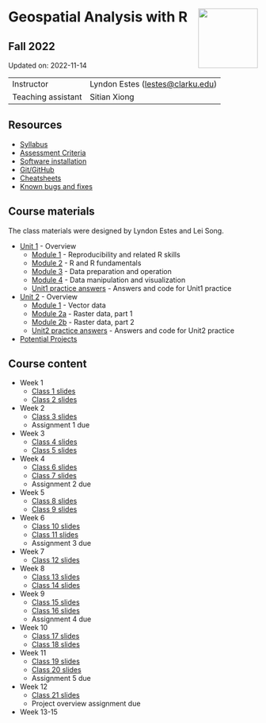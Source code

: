 
# Geospatial Analysis with R <img src="https://s28151.pcdn.co/offices/marketing-and-communications/wp-content/blogs.dir/3/files/sites/106/2019/08/CU_Seal_Red_SM_60_75_v4-768x768.png" align="right" width="120" />

## Fall 2022

Updated on: 2022-11-14

<center>

|                    |                                    |
|:-------------------|:-----------------------------------|
| Instructor         | Lyndon Estes (<lestes@clarku.edu>) |
| Teaching assistant | Sitian Xiong                       |

</center>

## Resources

-   [Syllabus](syllabus.html)
-   [Assessment Criteria](assessment.html)
-   [Software installation](software-installation.html)
-   [Git/GitHub](git-github.html)
-   [Cheatsheets](cheatsheets.html)
-   [Known bugs and fixes](bugs-fixes.html)

## Course materials

The class materials were designed by Lyndon Estes and Lei Song.

-   [Unit 1](unit1.html) - Overview
    -   [Module 1](unit1-module1.html) - Reproducibility and related R
        skills
    -   [Module 2](unit1-module2.html) - R and R fundamentals
    -   [Module 3](unit1-module3.html) - Data preparation and operation
    -   [Module 4](unit1-module4.html) - Data manipulation and
        visualization
    -   [Unit1 practice answers](unit1-practice-answers.html) - Answers
        and code for Unit1 practice
-   [Unit 2](unit2.html) - Overview
    -   [Module 1](unit2-module1.html) - Vector data
    -   [Module 2a](unit2-module2a.html) - Raster data, part 1
    -   [Module 2b](unit2-module2b.html) - Raster data, part 2
    -   [Unit2 practice answers](unit2-practice-answers.html) - Answers
        and code for Unit2 practice
-   [Potential Projects](projects.html)

## Course content

-   Week 1
    -   [Class 1 slides](class1.html)
    -   [Class 2 slides](class2.html)
-   Week 2
    -   [Class 3 slides](class3.html)
    -   Assignment 1 due
-   Week 3
    -   [Class 4 slides](class4.html)
    -   [Class 5 slides](class5.html)  
-   Week 4
    -   [Class 6 slides](class6.html)  
    -   [Class 7 slides](class7.html)  
    -   Assignment 2 due
-   Week 5
    -   [Class 8 slides](class8.html)  
    -   [Class 9 slides](class9.html)  
-   Week 6
    -   [Class 10 slides](class10.html)  
    -   [Class 11 slides](class11.html)  
    -   Assignment 3 due
-   Week 7
    -   [Class 12 slides](class12.html)  
-   Week 8
    -   [Class 13 slides](class13.html)  
    -   [Class 14 slides](class14.html)  
-   Week 9
    -   [Class 15 slides](class15.html)
    -   [Class 16 slides](class16.html)
    -   Assignment 4 due
-   Week 10
    -   [Class 17 slides](class17.html)
    -   [Class 18 slides](class18.html)
-   Week 11
    -   [Class 19 slides](class19.html)
    -   [Class 20 slides](class20.html)  
    -   Assignment 5 due
-   Week 12
    -   [Class 21 slides](class21.html)  
    -   Project overview assignment due
-   Week 13-15
